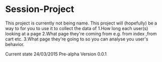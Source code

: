 # Session-Project
This project is currently not being name.
This project will (hopefully) be a way to for you to use it to collect the data of
  1.How long each user(s) looking at a page
  2.What page they're coming from e.g. from index ,from cart etc.
  3.What page they're going to
so you can analyse you user's behavior. 

Current state
24/03/2015
Pre-alpha 
Version 0.0.1
